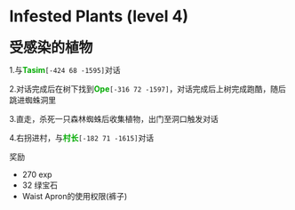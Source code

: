 # Infested Plants (level 4)
<span style="font-size: 25px;">**受感染的植物**</span>

1.与<font color=00AA00>**Tasim**</font>`[-424 68 -1595]`对话 

2.对话完成后在树下找到<font color=00AA00>**Ope**</font>`[-316 72 -1597]`，对话完成后上树完成跑酷，随后跳进蜘蛛洞里

3.直走，杀死一只森林蜘蛛后收集植物，出门至洞口触发对话

4.右拐进村，与<font color=00AA00>**村长**</font>`[-182 71 -1615]`对话

奖励  

+ 270 exp
+ 32 绿宝石
+ Waist Apron的使用权限(裤子)